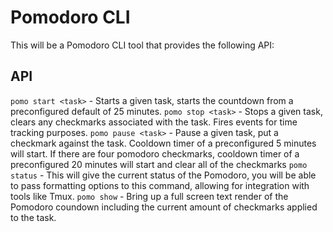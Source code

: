 # Pomodoro CLI

This will be a Pomodoro CLI tool that provides the following API:

## API
`pomo start <task>` - Starts a given task, starts the countdown from a preconfigured default of 25 minutes.
`pomo stop <task>` - Stops a given task, clears any checkmarks associated with the task. Fires events for time tracking purposes.
`pomo pause <task>` - Pause a given task, put a checkmark against the task. Cooldown timer of a preconfigured 5 minutes will start. If there are four pomodoro checkmarks, cooldown timer of a preconfigured 20 minutes will start and clear all of the checkmarks
`pomo status` - This will give the current status of the Pomodoro, you will be able to pass formatting options to this command, allowing for integration with tools like Tmux.
`pomo show` - Bring up a full screen text render of the Pomodoro coundown including the current amount of checkmarks applied to the task.
